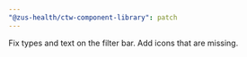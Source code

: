 ```yaml
---
"@zus-health/ctw-component-library": patch
---
```


Fix types and text on the filter bar. Add icons that are missing.
